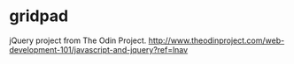 # gridpad
jQuery project from The Odin Project. http://www.theodinproject.com/web-development-101/javascript-and-jquery?ref=lnav